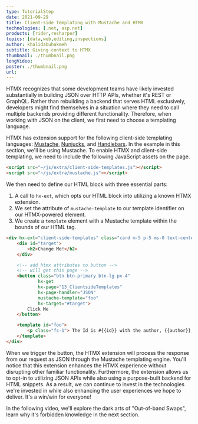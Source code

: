 ```yaml
---
type: TutorialStep
date: 2021-09-29
title: Client-side Templating with Mustache and HTMX
technologies: [.net, asp.net]
products: [rider,resharper]
topics: [data,web,editing,inspections]
author: khalidabuhakmeh
subtitle: Giving context to HTMX
thumbnail: ./thumbnail.png
longVideo:
poster: ./thumbnail.png
url:
---
```


HTMX recognizes that some development teams have likely invested substantially in building JSON over HTTP APIs, whether it's REST or GraphQL. Rather than rebuilding a backend that serves HTML exclusively, developers might find themselves in a situation where they need to call multiple backends providing different functionality. Therefore, when working with JSON on the client, we first need to choose a templating language.

HTMX has extension support for the following client-side templating languages: [Mustache](), [Nunjucks](), and [Handlebars](). In the example in this section, we'll be using Mustache. To enable HTMX and client-side templating, we need to include the following JavaScript assets on the page.

```html
<script src="~/js/extra/client-side-templates.js"></script>
<script src="~/js/extra/mustache.js"></script>
```

We then need to define our HTML block with three essential parts:

1. A call to `hx-ext`, which opts our HTML block into utilizing a known HTMX extension.
1. We set the attribute of `mustache-template` to our template identifier on our HTMX-powered element.
1. We create a `template` element with a Mustache template within the bounds of our HTML tag.

```html
<div hx-ext="client-side-templates" class="card m-5 p-5 ms-0 text-center">
    <div id="target">
        <h2>Change Me!</h2>
    </div>

    <!-- add htmx attributes to button -->
    <!-- will get this page -->
    <button class="btn btn-primary btn-lg px-4"
            hx-get
            hx-page="13_ClientsideTemplates"
            hx-page-handler="JSON"
            mustache-template="foo"
            hx-target="#target">
        Click Me
    </button>

    <template id="foo">
        <p class="fs-1"> The Id is #{{id}} with the author, {{author}}, writing "{{title}}".</p>
    </template>
</div>
```

When we trigger the button, the HTMX extension will process the response from our request as JSON through the Mustache templating engine. You'll notice that this extension enhances the HTMX experience without disrupting other familiar functionality. Furthermore, the extension allows us to opt-in to utilizing JSON APIs while also using a purpose-built backend for HTML snippets. As a result, we can continue to invest in the technologies we're invested in while also enhancing the user experiences we hope to deliver. It's a win/win for everyone!

In the following video, we'll explore the dark arts of "Out-of-band Swaps",  learn why it's forbidden knowledge in the next section.
